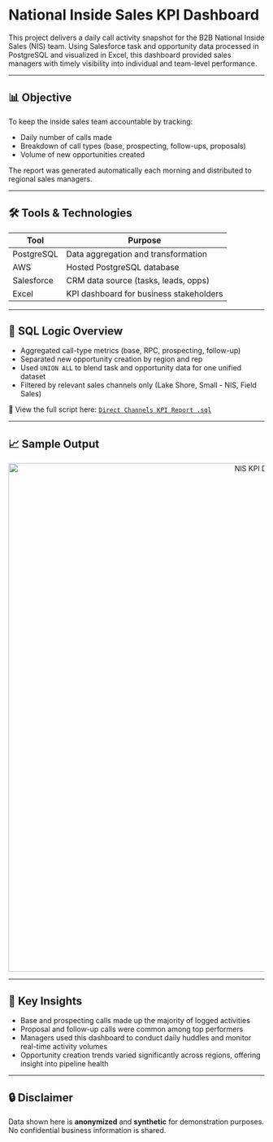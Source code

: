 # National Inside Sales KPI Dashboard

This project delivers a daily call activity snapshot for the B2B National Inside Sales (NIS) team. Using Salesforce task and opportunity data processed in PostgreSQL and visualized in Excel, this dashboard provided sales managers with timely visibility into individual and team-level performance.

---

## 📊 Objective

To keep the inside sales team accountable by tracking:
- Daily number of calls made
- Breakdown of call types (base, prospecting, follow-ups, proposals)
- Volume of new opportunities created

The report was generated automatically each morning and distributed to regional sales managers.

---

## 🛠️ Tools & Technologies

| Tool          | Purpose                                 |
|---------------|------------------------------------------|
| PostgreSQL    | Data aggregation and transformation      |
| AWS           | Hosted PostgreSQL database               |
| Salesforce    | CRM data source (tasks, leads, opps)     |
| Excel         | KPI dashboard for business stakeholders  |

---

## 🧾 SQL Logic Overview

- Aggregated call-type metrics (base, RPC, prospecting, follow-up)
- Separated new opportunity creation by region and rep
- Used `UNION ALL` to blend task and opportunity data for one unified dataset
- Filtered by relevant sales channels only (Lake Shore, Small - NIS, Field Sales)

📂 View the full script here: [`Direct Channels KPI Report .sql`](./Direct%20Channels%20KPI%20Report%20.sql)

---

## 📈 Sample Output

<p align="center">
  <img src="https://i.imgur.com/vQZu8pM.png" alt="NIS KPI Dashboard" width="1000"/>
</p>

---

## 🧠 Key Insights

- Base and prospecting calls made up the majority of logged activities
- Proposal and follow-up calls were common among top performers
- Managers used this dashboard to conduct daily huddles and monitor real-time activity volumes
- Opportunity creation trends varied significantly across regions, offering insight into pipeline health

---

## 🔒 Disclaimer

Data shown here is **anonymized** and **synthetic** for demonstration purposes. No confidential business information is shared.

